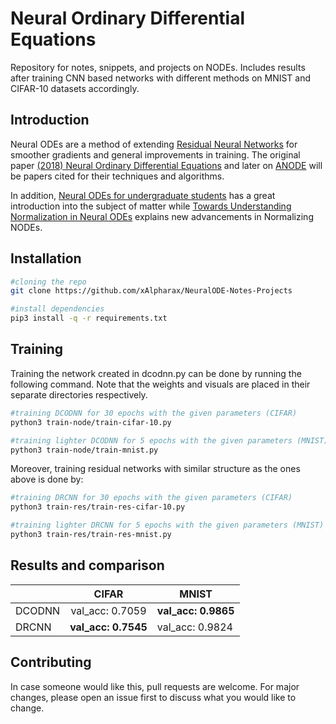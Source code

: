 # Neural Ordinary Differential Equations

Repository for notes, snippets, and projects on NODEs. Includes results after training CNN based networks with different methods on MNIST and CIFAR-10 datasets accordingly.

## Introduction

Neural ODEs are a method of extending [Residual Neural Networks](https://arxiv.org/abs/1512.03385) for smoother gradients and general improvements in training. The original paper [(2018) Neural Ordinary Differential Equations](https://arxiv.org/abs/1806.07366) and later on [ANODE](https://arxiv.org/abs/1902.10298) will be papers cited for their techniques and algorithms.

In addition, [Neural ODEs for undergraduate students](https://drive.google.com/file/d/13uynuOgbnbAjmbHWo8-DbS-0dlKtdF4T/view?usp=sharing) has a great introduction into the subject of matter while [Towards Understanding Normalization in Neural ODEs](https://arxiv.org/abs/2004.09222) explains new advancements in Normalizing NODEs.

## Installation

```bash
#cloning the repo
git clone https://github.com/xAlpharax/NeuralODE-Notes-Projects

#install dependencies
pip3 install -q -r requirements.txt
```

## Training

Training the network created in dcodnn.py can be done by running the following command. Note that the weights and visuals are placed in their separate directories respectively.
```bash
#training DCODNN for 30 epochs with the given parameters (CIFAR)
python3 train-node/train-cifar-10.py

#training lighter DCODNN for 5 epochs with the given parameters (MNIST)
python3 train-node/train-mnist.py
```

Moreover, training residual networks with similar structure as the ones above is done by:
```bash
#training DRCNN for 30 epochs with the given parameters (CIFAR)
python3 train-res/train-res-cifar-10.py

#training lighter DRCNN for 5 epochs with the given parameters (MNIST)
python3 train-res/train-res-mnist.py
```

## Results and comparison

|             | CIFAR               | MNIST               |
| ----------- |:-------------------:| --------------------|
| DCODNN      | val_acc: 0.7059     | **val_acc: 0.9865** |
| DRCNN       | **val_acc: 0.7545** | val_acc: 0.9824     |

## Contributing
In case someone would like this, pull requests are welcome. For major changes, please open an issue first to discuss what you would like to change.

